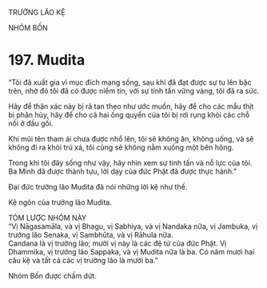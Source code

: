 TRƯỞNG LÃO KỆ

NHÓM BỐN

# 197. Mudita

“Tôi đã xuất gia vì mục đích mạng sống, sau khi đã đạt được sự tu lên bậc trên, nhờ đó tôi đã có được niềm tin, với sự tinh tấn vững vàng, tôi đã ra sức.

Hãy để thân xác này bị rã tan theo như ước muốn, hãy để cho các mẩu thịt bị phân hủy, hãy để cho cả hai ống quyển của tôi bị rơi rụng khỏi các chỗ nối ở đầu gối.

Khi mũi tên tham ái chưa được nhổ lên, tôi sẽ không ăn, không uống, và sẽ không đi ra khỏi trú xá, tôi cũng sẽ không nằm xuống một bên hông.

Trong khi tôi đây sống như vậy, hãy nhìn xem sự tinh tấn và nỗ lực của tôi. Ba Minh đã được thành tựu, lời dạy của đức Phật đã được thực hành.”

Đại đức trưởng lão Mudita đã nói những lời kệ như thế.

Kệ ngôn của trưởng lão Mudita.

TÓM LƯỢC NHÓM NÀY  
“Vị Nāgasamāla, và vị Bhagu, vị Sabhiya, và vị Nandaka nữa, vị Jambuka, vị trưởng lão Senaka, vị Sambhūta, và vị Rāhula nữa.  
Candana là vị trưởng lão; mười vị này là các đệ tử của đức Phật. Vị Dhammika, vị trưởng lão Sappaka, và vị Mudita nữa là ba. Có năm mươi hai câu kệ và tất cả các vị trưởng lão là mười ba.”

Nhóm Bốn được chấm dứt.
